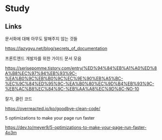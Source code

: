 # Study


## Links

문서화에 대해 아무도 말해주지 않는 것들

https://lazygyu.net/blog/secrets_of_documentation

프론트엔드 개발자를 위한 가이드 문서 모음

https://serisepomme.tistory.com/entry/%ED%94%84%EB%A1%A0%ED%8A%B8%EC%97%94%EB%93%9C-%EA%B0%9C%EB%B0%9C%EC%9E%90%EB%A5%BC-%EC%9C%84%ED%95%9C-%EA%B0%80%EC%9D%B4%EB%93%9C-%EB%AC%B8%EC%84%9C-%EB%AA%A8%EC%9D%8C-NO-10

잘가, 클린 코드

https://overreacted.io/ko/goodbye-clean-code/

5 optimizations to make your page run faster

https://dev.to/meyer9/5-optimizations-to-make-your-page-run-faster-4o3m
